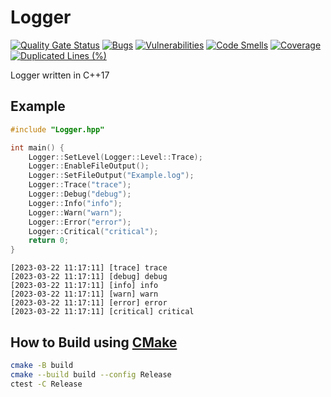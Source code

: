 # Logger

[![Quality Gate Status](https://sonarcloud.io/api/project_badges/measure?project=xorz57_Logger&metric=alert_status)](https://sonarcloud.io/summary/new_code?id=xorz57_Logger)
[![Bugs](https://sonarcloud.io/api/project_badges/measure?project=xorz57_Logger&metric=bugs)](https://sonarcloud.io/summary/new_code?id=xorz57_Logger)
[![Vulnerabilities](https://sonarcloud.io/api/project_badges/measure?project=xorz57_Logger&metric=vulnerabilities)](https://sonarcloud.io/summary/new_code?id=xorz57_Logger)
[![Code Smells](https://sonarcloud.io/api/project_badges/measure?project=xorz57_Logger&metric=code_smells)](https://sonarcloud.io/summary/new_code?id=xorz57_Logger)
[![Coverage](https://sonarcloud.io/api/project_badges/measure?project=xorz57_Logger&metric=coverage)](https://sonarcloud.io/summary/new_code?id=xorz57_Logger)
[![Duplicated Lines (%)](https://sonarcloud.io/api/project_badges/measure?project=xorz57_Logger&metric=duplicated_lines_density)](https://sonarcloud.io/summary/new_code?id=xorz57_Logger)

Logger written in C++17

## Example

```c++
#include "Logger.hpp"

int main() {
    Logger::SetLevel(Logger::Level::Trace);
    Logger::EnableFileOutput();
    Logger::SetFileOutput("Example.log");
    Logger::Trace("trace");
    Logger::Debug("debug");
    Logger::Info("info");
    Logger::Warn("warn");
    Logger::Error("error");
    Logger::Critical("critical");
    return 0;
}
```

```
[2023-03-22 11:17:11] [trace] trace
[2023-03-22 11:17:11] [debug] debug
[2023-03-22 11:17:11] [info] info
[2023-03-22 11:17:11] [warn] warn
[2023-03-22 11:17:11] [error] error
[2023-03-22 11:17:11] [critical] critical
```

## How to Build using [CMake](https://cmake.org/)

```bash
cmake -B build
cmake --build build --config Release
ctest -C Release
```
